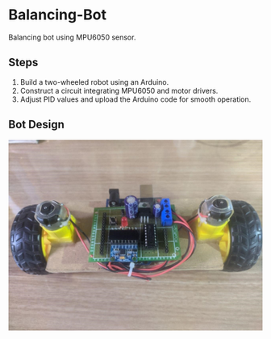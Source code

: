 # Balancing-Bot
Balancing bot using MPU6050 sensor.

## Steps 
1. Build a two-wheeled robot using an Arduino.
2. Construct a circuit integrating MPU6050 and motor drivers.
3. Adjust PID values and upload the Arduino code for smooth operation.

## Bot Design
![bot](https://github.com/rrupak-s/Balancing-Bot/blob/50dae39af6b5238c4a7ba71b66609f085e168846/Docs/balancing%20bot.jpg)

